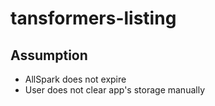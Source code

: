 # tansformers-listing

## Assumption
  * AllSpark does not expire
  * User does not clear app's storage manually

